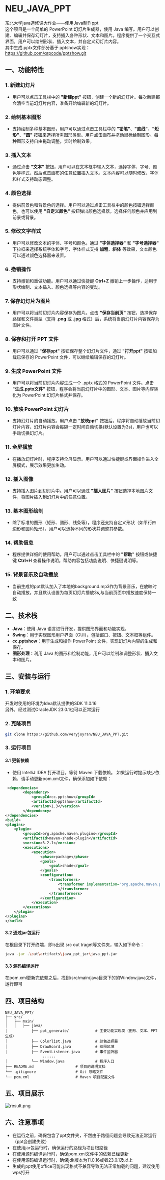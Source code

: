 # NEU_JAVA_PPT
东北大学java选修课大作业——使用Java制作ppt  
这个项目是一个简单的 PowerPoint 幻灯片生成器，使用 Java 编写。用户可以创建、编辑并保存幻灯片，支持插入各种形状、文本和图片。程序提供了一个交互式界面，用户可以绘制形状、插入文本，并自定义幻灯片内容。   
其中生成.pptx文件部分基于  pptshow实现：https://github.com/qrpcode/pptshow.git
## 一、功能特性

### 1. **新建幻灯片**
- 用户可以点击工具栏中的 **"新建ppt"** 按钮，创建一个新的幻灯片。每次新建都会清空当前幻灯片内容，准备开始编辑新的幻灯片。

### 2. **绘制基本图形**
- 支持绘制多种基本图形，用户可以通过点击工具栏中的 **"铅笔"**、**"直线"**、**"矩形"**、**"圆"** 按钮来选择所需图形类型。用户点击画布并拖动鼠标绘制图形。每种图形支持自由拖动调整，实时绘制效果。

### 3. **插入文本**
- 通过点击 **"文本"** 按钮，用户可以在文本框中输入文本，选择字体、字号、颜色等样式，然后点击画布的任意位置插入文本。文本内容可以随时修改，字体和样式支持动态调整。

### 4. **颜色选择**
- 提供前景色和背景色的选择。用户可以通过点击工具栏中的颜色按钮选择颜色，也可以使用 **"自定义颜色"** 按钮弹出颜色选择器，选择任何颜色并应用到前景或背景。

### 5. **修改文字样式**
- 用户可以修改文本的字体、字号和颜色。通过 **"字体选择器"** 和 **"字号选择器"** 下拉框来选择系统字体和字号，字体样式支持 **加粗**、**斜体** 等效果，文本颜色可以通过颜色选择器来设置。

### 6. **撤销操作**
- 支持撤销和重做功能。用户可以通过快捷键 **Ctrl+Z** 撤销上一步操作，适用于形状绘制、文本插入、颜色选择等内容的变动。

### 7. **保存幻灯片为图片**
- 用户可以将当前幻灯片内容保存为图片。点击 **"保存当前页"** 按钮，选择保存路径和文件类型（支持 **.png** 或 **.jpg** 格式）后，系统将当前幻灯片内容保存为图片文件。

### 8. **保存和打开 PPT 文件**
- 用户可以通过 **"保存ppt"** 按钮保存整个幻灯片文件，通过 **"打开ppt"** 按钮加载已保存的 PowerPoint 文件，可以继续编辑保存的幻灯片。

### 9. **生成 PowerPoint 文件**
- 用户可以将当前幻灯片内容生成一个 .pptx 格式的 PowerPoint 文件。点击 **"生成.pptx文件"** 按钮，程序会将当前幻灯片中的图形、文本、图片等内容转化为 PowerPoint 幻灯片格式并保存。

### 10. **放映 PowerPoint 幻灯片**
- 支持幻灯片的自动播放。用户点击 **"放映ppt"** 按钮后，程序将自动播放当前幻灯片内容，幻灯片内容会每隔一定时间自动切换(默认设置为3s)，用户也可以手动切换幻灯片。

### 11. **全屏播放**
- 在播放幻灯片时，程序支持全屏显示。用户可以通过快捷键或界面操作进入全屏模式，展示效果更加生动。

### 12. **插入图像**
- 支持插入图片到幻灯片中。用户可以通过 **"插入图片"** 按钮选择本地图片文件，将图片插入到幻灯片中的任意位置。

### 13. **基本图形绘制**
- 除了标准的图形（矩形、圆形、线条等），程序还支持自定义形状（如平行四边形和圆角矩形），用户可以选择不同的形状并调整其参数。

### 14. **帮助信息**
- 程序提供详细的使用帮助，用户可以通过点击工具栏中的 **"帮助"** 按钮或快捷键 **Ctrl+H** 查看操作说明。帮助内容包括功能说明、快捷键说明等。

### 15. **背景音乐及自动播放**
- 当前生成的ppt默认加入了本地的background.mp3作为背景音乐，在放映时自动播放，并且默认设置为每页幻灯片播放3s,与当前页面中播放速度保持一致
## 二、技术栈

- **Java**：使用 Java 语言进行开发，提供图形界面和功能实现。
- **Swing**：用于实现图形用户界面（GUI），包括窗口、按钮、文本框等组件。
- **cc.pptshow**：用于生成和操作 PowerPoint 文件，实现幻灯片内容的生成和保存。
- **图形处理**：利用 Java 的图形和绘制功能，用户可以绘制和调整形状、插入文本和图片。

## 三、安装与运行

### 1. 环境要求
开发时使用的环境为Idea默认提供的SDK 11.0.16   
另外，经过测试OracleJDK 23.0.1也可以正常运行

### 2. 克隆项目

```bash
git clone https://github.com/veryjoyran/NEU_JAVA_PPT.git
```
### 3. 运行项目
#### 3.1 更新依赖
- 使用 IntelliJ IDEA 打开项目，等待 Maven 下载依赖。
如果运行时提示缺少依赖，请手动更新pom.xml文件，确保添加如下依赖：
```xml
 <dependencies>
        <dependency>
            <groupId>cc.pptshow</groupId>
            <artifactId>pptshow</artifactId>
            <version>1.3</version>
        </dependency>
</dependencies>
<build>
<plugins>
    <plugin>
        <groupId>org.apache.maven.plugins</groupId>
        <artifactId>maven-shade-plugin</artifactId>
        <version>3.2.1</version>
        <executions>
            <execution>
                <phase>package</phase>
                <goals>
                    <goal>shade</goal>
                </goals>
                <configuration>
                    <transformers>
                        <transformer implementation="org.apache.maven.plugins.shade.resource.ManifestResourceTransformer">                  <mainClass>Window</mainClass>
                        </transformer>
                    </transformers>
                </configuration>
            </execution>
        </executions>
    </plugin>
</plugins>
</build>
```
#### 3.2 通过jar包运行
在根目录下打开终端，即ls出现 src out traget等文件夹，输入如下命令：
```bash
java -jar .\out\artifacts\java_ppt_jar\java_ppt.jar
```

#### 3.3 源码编译运行   
在pom.xml更新完依赖之后，找到/src/main/java目录下的的Window.java文件，运行即可

## 四、项目结构

```
NEU_JAVA_PPT/
├── src/
│   ├── main/
│   │   ├── java/
│           ├── ppt_generate/            # 主要功能实现类（图形、文本、PPT生成）
│           ├── Colorlist.java           # 颜色选择器
│           ├── DrawBoard.java           # 绘图区域
│           ├── EventListener.java       # 事件监听器  
                 ......             
│           └── Window.java              # 程序入口
├── README.md                   # 项目的说明文档
└── .gitignore                  # Git 忽略文件    
└── pom.xml                     # Maven 项目配置文件
```     
## 五、项目展示
![result.png](result.png)

## 六、注意事项  
- 在运行之前，确保包含了ppt文件夹，不然由于路径问题会导致无法正常运行（ppt会创建失败）
- 在使用jar包运行时，确保运行的路径为项目根路径
- 在使用源码编译运行时，确保pom.xml文件中的依赖已经更新
- 在使用源码编译运行时，确保jdk版本为11.0.16或者23.0.1及以上
- 生成的ppt使用office可能出现格式不兼容导致无法正常加载的问题，建议使用wps打开